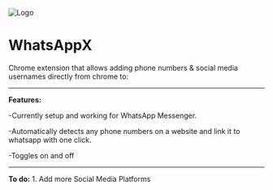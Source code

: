 ![Logo](https://github.com/PositiveVibrations/WhatsAppX/blob/main/images/logo/logo.png?raw=true)

# WhatsAppX

Chrome extension that allows adding phone numbers & social media usernames directly from chrome to:
<hr>
<b>Features:</b>
<p>-Currently setup and working for WhatsApp Messenger.
<p>-Automatically detects any phone numbers on a website and link it to whatsapp with one click.
<p>-Toggles on and off

<hr>
<b>To do:</b>
1. Add more Social Media Platforms
